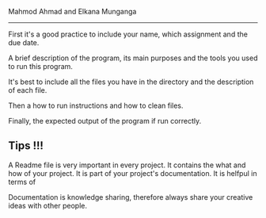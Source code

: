 Mahmod Ahmad and Elkana Munganga
*********************************
First it's a good practice to include your name, which assignment and the due date.

A brief description of the program, its main purposes and the tools you used to run this program.

It's best to include all the files you have in the directory and the description of each file.

Then a how to run instructions and how to clean files.

Finally, the expected output of the program if run correctly.


Tips !!!
----

A Readme file is very important in every project. It contains the what and how of your project. It is part of your project's documentation. It is helfpul in terms of 

Documentation is knowledge sharing, therefore always share your creative ideas with other people.
